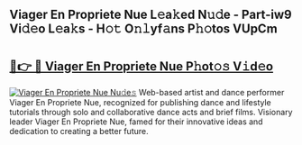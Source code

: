 ## Viager En Propriete Nue L𝚎a𝚔ed N𝚞𝚍e - Part-iw9 Vi𝚍𝚎o L𝚎a𝚔s - H𝚘𝚝 O𝚗𝚕yf𝚊ns P𝚑𝚘tos VUpCm

# <h2><a href="http://kf650ue.oniu.top/?m=Viager+En+Propriete+Nue">🔗👉 🔴 Viager En Propriete Nue P𝚑ot𝚘𝚜 V𝚒d𝚎o</a></h2>

[![Viager En Propriete Nue Nu𝚍e𝚜](https://i.imgur.com/0qMVB7G.gif)](http://kf650ue.oniu.top/?m=Viager+En+Propriete+Nue)
Web-based artist and dance performer Viager En Propriete Nue, recognized for publishing dance and lifestyle tutorials through solo and collaborative dance acts and brief films. Visionary leader Viager En Propriete Nue, famed for their innovative ideas and dedication to creating a better future.  
